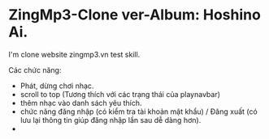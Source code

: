 # ZingMp3-Clone ver-Album: Hoshino Ai.
I'm clone website zingmp3.vn test skill.

Các chức năng:
- Phát, dừng chơi nhạc.
- scroll to top (Tương thích với các trạng thái của playnavbar)
- thêm nhạc vào danh sách yêu thích.
- chức năng đăng nhập (có kiểm tra tài khoản mật khẩu) / Đăng xuất (có lưu lại thông tin giúp đăng nhập lần sau dễ dàng hơn).
- 
